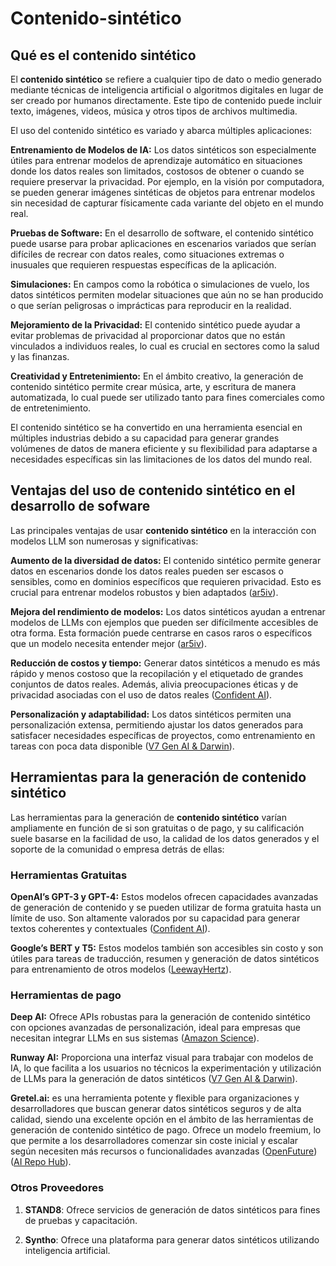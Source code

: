 # Contenido-sintético

## Qué es el contenido sintético

El **contenido sintético** se refiere a cualquier tipo de dato o medio generado mediante técnicas de inteligencia artificial o algoritmos digitales en lugar de ser creado por humanos directamente. Este tipo de contenido puede incluir texto, imágenes, videos, música y otros tipos de archivos multimedia.

El uso del contenido sintético es variado y abarca múltiples aplicaciones:

**Entrenamiento de Modelos de IA:** Los datos sintéticos son especialmente útiles para entrenar modelos de aprendizaje automático en situaciones donde los datos reales son limitados, costosos de obtener o cuando se requiere preservar la privacidad. Por ejemplo, en la visión por computadora, se pueden generar imágenes sintéticas de objetos para entrenar modelos sin necesidad de capturar físicamente cada variante del objeto en el mundo real.

**Pruebas de Software:** En el desarrollo de software, el contenido sintético puede usarse para probar aplicaciones en escenarios variados que serían difíciles de recrear con datos reales, como situaciones extremas o inusuales que requieren respuestas específicas de la aplicación.

**Simulaciones:** En campos como la robótica o simulaciones de vuelo, los datos sintéticos permiten modelar situaciones que aún no se han producido o que serían peligrosas o imprácticas para reproducir en la realidad.

**Mejoramiento de la Privacidad:** El contenido sintético puede ayudar a evitar problemas de privacidad al proporcionar datos que no están vinculados a individuos reales, lo cual es crucial en sectores como la salud y las finanzas.

**Creatividad y Entretenimiento:** En el ámbito creativo, la generación de contenido sintético permite crear música, arte, y escritura de manera automatizada, lo cual puede ser utilizado tanto para fines comerciales como de entretenimiento.

El contenido sintético se ha convertido en una herramienta esencial en múltiples industrias debido a su capacidad para generar grandes volúmenes de datos de manera eficiente y su flexibilidad para adaptarse a necesidades específicas sin las limitaciones de los datos del mundo real.

## Ventajas del uso de contenido sintético en el desarrollo de sofware

Las principales ventajas de usar **contenido sintético** en la interacción con modelos LLM son numerosas y significativas:

**Aumento de la diversidad de datos:** El contenido sintético permite generar datos en escenarios donde los datos reales pueden ser escasos o sensibles, como en dominios específicos que requieren privacidad. Esto es crucial para entrenar modelos robustos y bien adaptados​ ([ar5iv](https://ar5iv.org/html/2403.04190v1))​.

**Mejora del rendimiento de modelos:** Los datos sintéticos ayudan a entrenar modelos de LLMs con ejemplos que pueden ser difícilmente accesibles de otra forma. Esta formación puede centrarse en casos raros o específicos que un modelo necesita entender mejor​ ([ar5iv](https://ar5iv.org/html/2403.04190v1))​.

**Reducción de costos y tiempo:** Generar datos sintéticos a menudo es más rápido y menos costoso que la recopilación y el etiquetado de grandes conjuntos de datos reales. Además, alivia preocupaciones éticas y de privacidad asociadas con el uso de datos reales​ ([Confident AI](https://www.confident-ai.com/blog/how-to-generate-synthetic-data-using-llms-part-1))​.

**Personalización y adaptabilidad:** Los datos sintéticos permiten una personalización extensa, permitiendo ajustar los datos generados para satisfacer necesidades específicas de proyectos, como entrenamiento en tareas con poca data disponible​ ([V7 Gen AI & Darwin](https://www.v7labs.com/blog/large-language-models-llms)).

## Herramientas para la generación de contenido sintético

 Las herramientas para la generación de **contenido sintético**  varían ampliamente en función de si son gratuitas o de pago, y su calificación suele basarse en la facilidad de uso, la calidad de los datos generados y el soporte de la comunidad o empresa detrás de ellas:

### Herramientas Gratuitas

**OpenAI’s GPT-3 y GPT-4:** Estos modelos ofrecen capacidades avanzadas de generación de contenido y se pueden utilizar de forma gratuita hasta un límite de uso. Son altamente valorados por su capacidad para generar textos coherentes y contextuales​ ([Confident AI](https://www.confident-ai.com/blog/how-to-generate-synthetic-data-using-llms-part-1))​.

**Google’s BERT y T5:** Estos modelos también son accesibles sin costo y son útiles para tareas de traducción, resumen y generación de datos sintéticos para entrenamiento de otros modelos​ ([LeewayHertz](https://www.leewayhertz.com/llms-in-synthesizing-training-data/))​.

### Herramientas de pago

**Deep AI:** Ofrece APIs robustas para la generación de contenido sintético con opciones avanzadas de personalización, ideal para empresas que necesitan integrar LLMs en sus sistemas​ ([Amazon Science](https://www.amazon.science/blog/using-large-language-models-llms-to-synthesize-training-data))​.

**Runway AI:** Proporciona una interfaz visual para trabajar con modelos de IA, lo que facilita a los usuarios no técnicos la experimentación y utilización de LLMs para la generación de datos sintéticos​ ([V7 Gen AI & Darwin](https://www.v7labs.com/blog/large-language-models-llms))​.

**Gretel.ai:** es una herramienta potente y flexible para organizaciones y desarrolladores que buscan generar datos sintéticos seguros y de alta calidad, siendo una excelente opción en el ámbito de las herramientas de generación de contenido sintético de pago. Ofrece un modelo freemium, lo que permite a los desarrolladores comenzar sin coste inicial y escalar según necesiten más recursos o funcionalidades avanzadas​ ([OpenFuture](https://openfuture.ai/tool/gretel-ai))​​ ([AI Repo Hub](https://airepohub.com/developer-tools/gretel-ai-ai-tool/))​.

### Otros Proveedores 

1. **STAND8**: Ofrece servicios de generación de datos sintéticos para fines de pruebas y capacitación.

2. **Syntho**: Ofrece una plataforma para generar datos sintéticos utilizando inteligencia artificial.